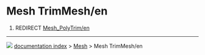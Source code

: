 # Mesh TrimMesh/en
1.  REDIRECT [Mesh\_PolyTrim/en](Mesh_PolyTrim/en.md)



---
![](images/Right_arrow.png) [documentation index](../README.md) > [Mesh](Mesh_Workbench.md) > Mesh TrimMesh/en
